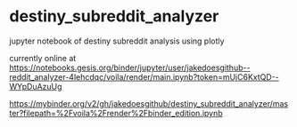 # destiny_subreddit_analyzer
jupyter notebook of destiny subreddit analysis using plotly

currently online at https://notebooks.gesis.org/binder/jupyter/user/jakedoesgithub--reddit_analyzer-4lehcdqc/voila/render/main.ipynb?token=mUjC6KxtQD--WYpDuAzuUg

https://mybinder.org/v2/gh/jakedoesgithub/destiny_subreddit_analyzer/master?filepath=%2Fvoila%2Frender%2Fbinder_edition.ipynb
